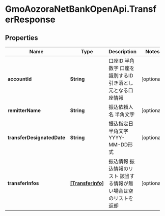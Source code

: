 # GmoAozoraNetBankOpenApi.TransferResponse

## Properties
Name | Type | Description | Notes
------------ | ------------- | ------------- | -------------
**accountId** | **String** | 口座ID 半角数字 口座を識別するID 引き落とし元となる口座情報  | [optional] 
**remitterName** | **String** | 振込依頼人名 半角文字  | [optional] 
**transferDesignatedDate** | **String** | 振込指定日 半角文字 YYYY-MM-DD形式  | [optional] 
**transferInfos** | [**[TransferInfo]**](TransferInfo.md) | 振込情報 振込情報のリスト 該当する情報が無い場合は空のリストを返却  | [optional] 


